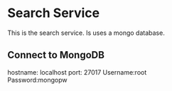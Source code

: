 # Search Service

This is the search service. Is uses a mongo database.

## Connect to MongoDB

hostname: localhost
port: 27017
Username:root  
Password:mongopw
